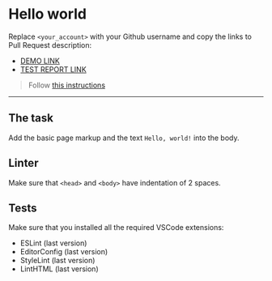 # Hello world

Replace `<your_account>` with your Github username and copy the links to Pull Request description:
- [DEMO LINK](https://Solovei-Andrii.github.io/layout_hello-world/)
- [TEST REPORT LINK](https://Solovei-Andrii.github.io/layout_hello-world/report/html_report/)

> Follow [this instructions](https://mate-academy.github.io/layout_task-guideline/#how-to-solve-the-layout-tasks-on-github)
___

## The task

Add the basic page markup and the text `Hello, world!` into the body.

## Linter

Make sure that `<head>` and `<body>` have indentation of 2 spaces.

## Tests

Make sure that you installed all the required VSCode extensions:

- ESLint (last version)
- EditorConfig (last version)
- StyleLint (last version)
- LintHTML (last version)
